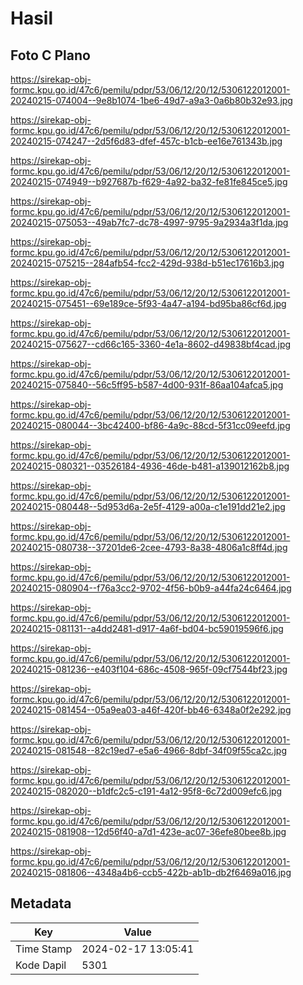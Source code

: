 # Hasil

## Foto C Plano

https://sirekap-obj-formc.kpu.go.id/47c6/pemilu/pdpr/53/06/12/20/12/5306122012001-20240215-074004--9e8b1074-1be6-49d7-a9a3-0a6b80b32e93.jpg

https://sirekap-obj-formc.kpu.go.id/47c6/pemilu/pdpr/53/06/12/20/12/5306122012001-20240215-074247--2d5f6d83-dfef-457c-b1cb-ee16e761343b.jpg

https://sirekap-obj-formc.kpu.go.id/47c6/pemilu/pdpr/53/06/12/20/12/5306122012001-20240215-074949--b927687b-f629-4a92-ba32-fe81fe845ce5.jpg

https://sirekap-obj-formc.kpu.go.id/47c6/pemilu/pdpr/53/06/12/20/12/5306122012001-20240215-075053--49ab7fc7-dc78-4997-9795-9a2934a3f1da.jpg

https://sirekap-obj-formc.kpu.go.id/47c6/pemilu/pdpr/53/06/12/20/12/5306122012001-20240215-075215--284afb54-fcc2-429d-938d-b51ec17616b3.jpg

https://sirekap-obj-formc.kpu.go.id/47c6/pemilu/pdpr/53/06/12/20/12/5306122012001-20240215-075451--69e189ce-5f93-4a47-a194-bd95ba86cf6d.jpg

https://sirekap-obj-formc.kpu.go.id/47c6/pemilu/pdpr/53/06/12/20/12/5306122012001-20240215-075627--cd66c165-3360-4e1a-8602-d49838bf4cad.jpg

https://sirekap-obj-formc.kpu.go.id/47c6/pemilu/pdpr/53/06/12/20/12/5306122012001-20240215-075840--56c5ff95-b587-4d00-931f-86aa104afca5.jpg

https://sirekap-obj-formc.kpu.go.id/47c6/pemilu/pdpr/53/06/12/20/12/5306122012001-20240215-080044--3bc42400-bf86-4a9c-88cd-5f31cc09eefd.jpg

https://sirekap-obj-formc.kpu.go.id/47c6/pemilu/pdpr/53/06/12/20/12/5306122012001-20240215-080321--03526184-4936-46de-b481-a139012162b8.jpg

https://sirekap-obj-formc.kpu.go.id/47c6/pemilu/pdpr/53/06/12/20/12/5306122012001-20240215-080448--5d953d6a-2e5f-4129-a00a-c1e191dd21e2.jpg

https://sirekap-obj-formc.kpu.go.id/47c6/pemilu/pdpr/53/06/12/20/12/5306122012001-20240215-080738--37201de6-2cee-4793-8a38-4806a1c8ff4d.jpg

https://sirekap-obj-formc.kpu.go.id/47c6/pemilu/pdpr/53/06/12/20/12/5306122012001-20240215-080904--f76a3cc2-9702-4f56-b0b9-a44fa24c6464.jpg

https://sirekap-obj-formc.kpu.go.id/47c6/pemilu/pdpr/53/06/12/20/12/5306122012001-20240215-081131--a4dd2481-d917-4a6f-bd04-bc59019596f6.jpg

https://sirekap-obj-formc.kpu.go.id/47c6/pemilu/pdpr/53/06/12/20/12/5306122012001-20240215-081236--e403f104-686c-4508-965f-09cf7544bf23.jpg

https://sirekap-obj-formc.kpu.go.id/47c6/pemilu/pdpr/53/06/12/20/12/5306122012001-20240215-081454--05a9ea03-a46f-420f-bb46-6348a0f2e292.jpg

https://sirekap-obj-formc.kpu.go.id/47c6/pemilu/pdpr/53/06/12/20/12/5306122012001-20240215-081548--82c19ed7-e5a6-4966-8dbf-34f09f55ca2c.jpg

https://sirekap-obj-formc.kpu.go.id/47c6/pemilu/pdpr/53/06/12/20/12/5306122012001-20240215-082020--b1dfc2c5-c191-4a12-95f8-6c72d009efc6.jpg

https://sirekap-obj-formc.kpu.go.id/47c6/pemilu/pdpr/53/06/12/20/12/5306122012001-20240215-081908--12d56f40-a7d1-423e-ac07-36efe80bee8b.jpg

https://sirekap-obj-formc.kpu.go.id/47c6/pemilu/pdpr/53/06/12/20/12/5306122012001-20240215-081806--4348a4b6-ccb5-422b-ab1b-db2f6469a016.jpg


## Metadata

| Key        | Value               |
| ---------- | ------------------- |
| Time Stamp | 2024-02-17 13:05:41 |
| Kode Dapil | 5301                |



